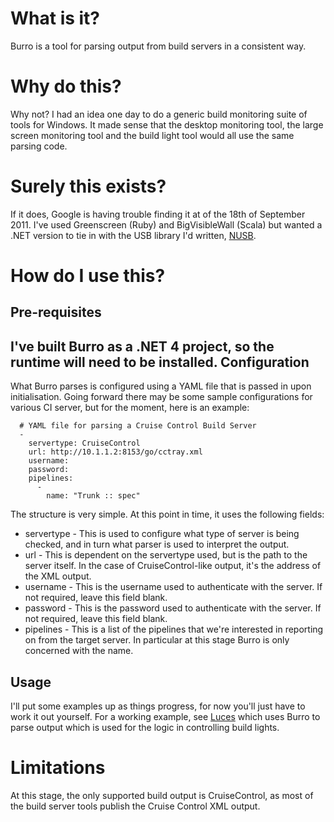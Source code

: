 What is it?
===========
Burro is a tool for parsing output from build servers in a consistent way.

Why do this?
============
Why not?  I had an idea one day to do a generic build monitoring suite of tools for Windows.  It made sense that the desktop monitoring tool, the large screen monitoring tool and the build light tool would all use the same parsing code.

Surely this exists?
===================
If it does, Google is having trouble finding it at of the 18th of September 2011.  I've used Greenscreen (Ruby) and BigVisibleWall (Scala) but wanted a .NET version to tie in with the USB library I'd written, [NUSB](https://github.com/thenathanjones/nusb).

How do I use this?
==================
Pre-requisites
--------------
I've built Burro as a .NET 4 project, so the runtime will need to be installed.
Configuration
-------------
What Burro parses is configured using a YAML file that is passed in upon initialisation.  Going forward there may be some sample configurations for various CI server, but for the moment, here is an example:

      # YAML file for parsing a Cruise Control Build Server
      -
        servertype: CruiseControl
        url: http://10.1.1.2:8153/go/cctray.xml
        username: 
        password: 
        pipelines:
          -
            name: "Trunk :: spec"

The structure is very simple.  At this point in time, it uses the following fields:

* servertype - This is used to configure what type of server is being checked, and in turn what parser is used to interpret the output.
* url - This is dependent on the servertype used, but is the path to the server itself.  In the case of CruiseControl-like output, it's the address of the XML output.
* username - This is the username used to authenticate with the server.  If not required, leave this field blank.
* password - This is the password used to authenticate with the server.  If not required, leave this field blank.
* pipelines - This is a list of the pipelines that we're interested in reporting on from the target server.  In particular at this stage Burro is only concerned with the name.

Usage
-----
I'll put some examples up as things progress, for now you'll just have to work it out yourself.  For a working example, see [Luces](https://github.com/thenathanjones/luces) which uses Burro to parse output which is used for the logic in controlling build lights.

Limitations
===========
At this stage, the only supported build output is CruiseControl, as most of the build server tools publish the Cruise Control XML output.  